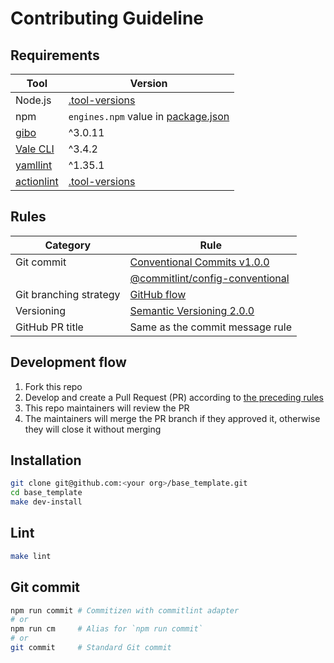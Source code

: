 # Contributing Guideline

## Requirements

|                       Tool                        |                                                Version                                                |
| ------------------------------------------------- | ----------------------------------------------------------------------------------------------------- |
| Node.js                                           | [.tool-versions](https://github.com/haru52/base_template/blob/main/.tool-versions)                    |
| npm                                               | `engines.npm` value in [package.json](https://github.com/haru52/base_template/blob/main/package.json) |
| [gibo](https://github.com/simonwhitaker/gibo)     | ^3.0.11                                                                                               |
| [Vale CLI](https://vale.sh/)                      | ^3.4.2                                                                                                |
| [yamllint](https://yamllint.readthedocs.io/)      | ^1.35.1                                                                                               |
| [actionlint](https://github.com/rhysd/actionlint) | [.tool-versions](https://github.com/haru52/base_template/blob/main/.tool-versions)                    |

## Rules

|        Category        |                                                                Rule                                                                 |
| ---------------------- | ----------------------------------------------------------------------------------------------------------------------------------- |
| Git commit             | [Conventional Commits v1.0.0](https://www.conventionalcommits.org/en/v1.0.0/)                                                       |
|                        | [@commitlint/config-conventional](https://github.com/conventional-changelog/commitlint/tree/master/@commitlint/config-conventional) |
| Git branching strategy | [GitHub flow](https://docs.github.com/en/get-started/quickstart/github-flow)                                                        |
| Versioning             | [Semantic Versioning 2.0.0](https://semver.org/spec/v2.0.0.html)                                                                    |
| GitHub PR title        | Same as the commit message rule                                                                                                     |

## Development flow

1. Fork this repo
2. Develop and create a Pull Request (PR) according to [the preceding rules](#rules)
3. This repo maintainers will review the PR
4. The maintainers will merge the PR branch if they approved it, otherwise they will close it without merging

## Installation

```sh
git clone git@github.com:<your org>/base_template.git
cd base_template
make dev-install
```

## Lint

```sh
make lint
```

## Git commit

```sh
npm run commit # Commitizen with commitlint adapter
# or
npm run cm     # Alias for `npm run commit`
# or
git commit     # Standard Git commit
```
